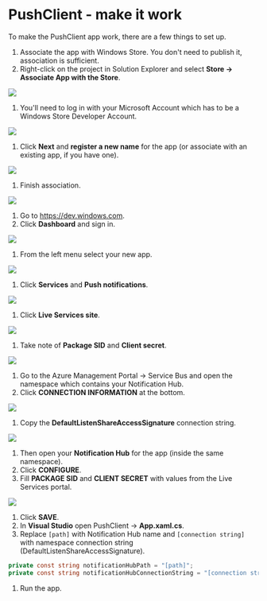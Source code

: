 # PushClient - make it work
To make the PushClient app work, there are a few things to set up.

1. Associate the app with Windows Store. You don't need to publish it, association is sufficient.
1. Right-click on the project in Solution Explorer and select **Store -> Associate App with the Store**.

  ![](associate-store.png)

1. You'll need to log in with your Microsoft Account which has to be a Windows Store Developer Account.

  ![](sign-in-store.png)

1. Click **Next** and **register a new name** for the app (or associate with an existing app, if you have one).

  ![](select-app-name.png)

1. Finish association.

  ![](associate-finish.png)

1. Go to https://dev.windows.com.
1. Click **Dashboard** and sign in.

  ![](store-dashboard.png)

1. From the left menu select your new app.

  ![](my-apps.png)

1. Click **Services** and **Push notifications**.

  ![](push-notifications.png)

1. Click **Live Services site**.

  ![](live-services-site.png)

1. Take note of **Package SID** and **Client secret**.

  ![](sid-secret.png)

1. Go to the Azure Management Portal -> Service Bus and open the namespace which contains your Notification Hub.
1. Click **CONNECTION INFORMATION** at the bottom.

  ![](connection-information.png)

1. Copy the **DefaultListenShareAccessSignature** connection string.

  ![](connection-strings.png)

1. Then open your **Notification Hub** for the app (inside the same namespace).
1. Click **CONFIGURE**.
1. Fill **PACKAGE SID** and **CLIENT SECRET** with values from the Live Services portal.

  ![](wns-azure.png)

1. Click **SAVE**.
1. In **Visual Studio** open PushClient -> **App.xaml.cs**.
1. Replace `[path]` with Notification Hub name and `[connection string]` with namespace connection string (DefaultListenShareAccessSignature).

```csharp
private const string notificationHubPath = "[path]";
private const string notificationHubConnectionString = "[connection string]";
```

1. Run the app.
